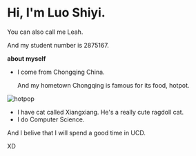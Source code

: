 # Hi, I'm Luo Shiyi.

 You can also call me Leah.

 And my student number is 2875167.

**about myself**

- I come from Chongqing China.

  And my hometown Chongqing is famous for its food, hotpot.

![hotpop](https://static01.nyt.com/images/2017/11/22/dining/22OFF/25OFF-PRINT-superJumbo.jpg?quality=75&auto=webp)

- I have cat called Xiangxiang. He's a really cute ragdoll cat.
- I do Computer Science.

And I belive that I will spend a good time in UCD.

XD
